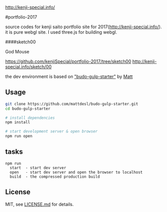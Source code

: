 http://kenji-special.info/

#portfolio-2017

source codes for kenji saito portfolio site for 2017(http://kenji-special.info/). it is pure webgl site. I used three.js for building webgl.

####sketch00

God Mouse

https://github.com/kenjiSpecial/portfolio-2017/tree/sketch00
http://kenji-special.info/sketch/00



the dev environment is based on ["budo-gulp-starter"](https://github.com/mattdesl/budo-gulp-starter) by [Matt](https://github.com/mattdesl)


## Usage

```sh
git clone https://github.com/mattdesl/budo-gulp-starter.git
cd budo-gulp-starter

# install dependencies
npm install

# start development server & open browser
npm run open
```

## tasks

```
npm run
  start  - start dev server
  open   - start dev server and open the browser to localhost
  build  - the compressed production build
```

## License

MIT, see [LICENSE.md](http://github.com/mattdesl/budo-gulp-starter/blob/master/LICENSE.md) for details.
